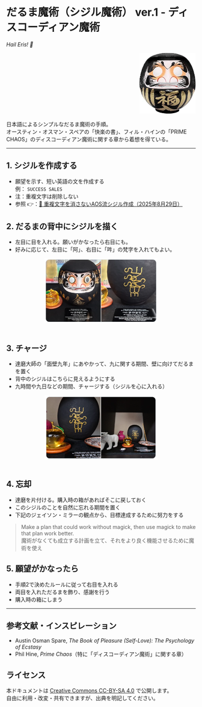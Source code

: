 # だるま魔術（シジル魔術） ver.1 - ディスコーディアン魔術

_Hail Eris! 🍏_

<div align="right">
<img src="daruma_black.jpg" width="150"><br>
</div>

日本語によるシンプルなだるま魔術の手順。  
オースティン・オスマン・スペアの「快楽の書」、フィル・ハインの「PRIME CHAOS」のディスコーディアン魔術に関する章から着想を得ている。  

---

## 1. シジルを作成する
- 願望を示す、短い英語の文を作成する  
  例： `SUCCESS SALES`
- 注：重複文字は削除しない  
- 参照 👉：[🍏 重複文字を消さないAOS流シジル作成（2025年8月29日）](https://github.com/ravensgate-tux/sigil_duplicates/blob/main/README.md)

## 2. だるまの背中にシジルを描く
- 左目に目を入れる。願いがかなったら右目にも。  
- 好みに応じて、左目に「阿」、右目に「吽」の梵字を入れてもよい。  

<div align="center">
<img src="daruma-sigil-ex00.png" width="300">
</div>
<br>

## 3. チャージ
- 達磨大師の「面壁九年」にあやかって、九に関する期間、壁に向けてだるまを置く
- 背中のシジルはこちらに見えるようにする
- 九時間や九日などの期間、チャージする（シジルを心に入れる）

<div align="center">
<img src="daruma-sigil-ex01.png" width="300">
</div>
<br>

## 4. 忘却
- 達磨を片付ける。購入時の箱があればそこに戻しておく
- このシジルのことを自然に忘れる期間を置く
- 下記のジェイソン・ミラーの観点から、目標達成するために努力をする

> Make a plan that could work without magick, then use magick to make that plan work better.<br>
> 魔術がなくても成立する計画を立て、それをより良く機能させるために魔術を使え

## 5. 願望がかなったら
- 手順2で決めたルールに従って右目を入れる
- 両目を入れただるまを飾り、感謝を行う
- 購入時の箱にしまう

---

## 参考文献・インスピレーション
- Austin Osman Spare, *The Book of Pleasure (Self-Love): The Psychology of Ecstasy*  
- Phil Hine, *Prime Chaos*（特に「ディスコーディアン魔術」に関する章）  

## ライセンス
本ドキュメントは [Creative Commons CC-BY-SA 4.0](https://creativecommons.org/licenses/by-sa/4.0/deed.ja) で公開します。  
自由に利用・改変・共有できますが、出典を明記してください。  
